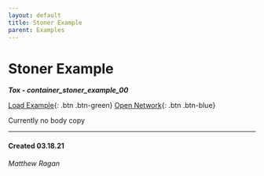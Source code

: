 ```yaml
---
layout: default
title: Stoner Example
parent: Examples
---
```


# Stoner Example
***Tox - container_stoner_example_00***  

[Load Example](?remoteTox=https://github.com/raganmd/touchdesigner-community-examples-code/blob/main/tox/container_stoner_example_00.tox?raw=true){: .btn .btn-green} [Open Network](?openNetwork=True){: .btn .btn-blue}

Currently no body copy 

---
#### Created 03.18.21
*Matthew Ragan*